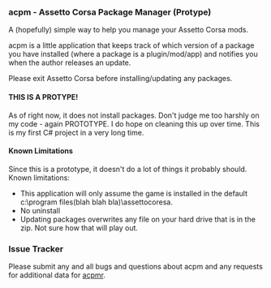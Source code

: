 ### acpm - Assetto Corsa Package Manager (Protype)

A (hopefully) simple way to help you manage your Assetto Corsa mods.

acpm is a little application that keeps track of which version of a package you have installed (where a package is a plugin/mod/app) and notifies you when the author releases an update.

Please exit Assetto Corsa before installing/updating any packages.

#### THIS IS A PROTYPE!
As of right now, it does not install packages.
Don't judge me too harshly on my code - again PROTOTYPE. I do hope on cleaning this up over time. This is my first C# project in a very long time.

#### Known Limitations
Since this is a prototype, it doesn't do a lot of things it probably should. Known limitations:
- This application will only assume the game is installed in the default c:\program files(blah blah bla)\assettocoresa. 
- No uninstall
- Updating packages overwrites any file on your hard drive that is in the zip. Not sure how that will play out.

### Issue Tracker
Please submit any and all bugs and questions about acpm and any requests for additional data for [acpmr](https://github.com/cmsimike/acpmr/).
